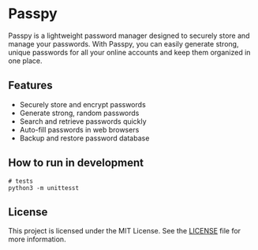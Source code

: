 # Passpy

Passpy is a lightweight password manager designed to securely store and manage your passwords. With Passpy, you can easily generate strong, unique passwords for all your online accounts and keep them organized in one place.

## Features

- Securely store and encrypt passwords
- Generate strong, random passwords
- Search and retrieve passwords quickly
- Auto-fill passwords in web browsers
- Backup and restore password database

## How to run in development

```
# tests
python3 -m unittesst
```

## License

This project is licensed under the MIT License. See the [LICENSE](https://github.com/your-username/passpy/blob/main/LICENSE) file for more information.
